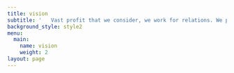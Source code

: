 ```yaml
---
title: vision
subtitle: '   Vast profit that we consider, we work for relations. We provide the best service experience in the organization by taking care of every single need of yours.'
background_style: style2
menu:
  main:
    name: vision
    weight: 2
layout: page
---
```


